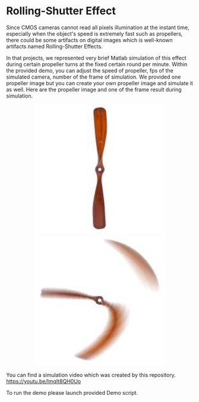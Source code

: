 # Rolling-Shutter Effect

Since CMOS cameras cannot read all pixels illumination at the instant time, especially when the object's speed is extremely fast such as propellers, there could be some artifacts on digital images which is well-known artifacts named Rolling-Shutter Effects.

In that projects, we represented very brief Matlab simulation of this effect during certain propeller turns at the fixed certain round per minute. Within the provided demo, you can adjust the speed of propeller, fps of the simulated camera, number of the frame of simulation. We provided one propeller image but you can create your own propeller image and simulate it as well. Here are the propeller image and one of the frame result during simulation.


<p align="center">
  <img src="Input/propeller.jpg" width="350"/>  
  <img src="Output/1.jpg" width="350"/>  
</p>


You can find a simulation video which was created by this repository.
https://youtu.be/ImqIt8QH0Uo



To run the demo please launch provided Demo script.







